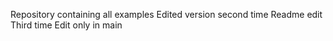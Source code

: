 Repository containing all examples
Edited version second time
Readme edit Third time
Edit only in main
